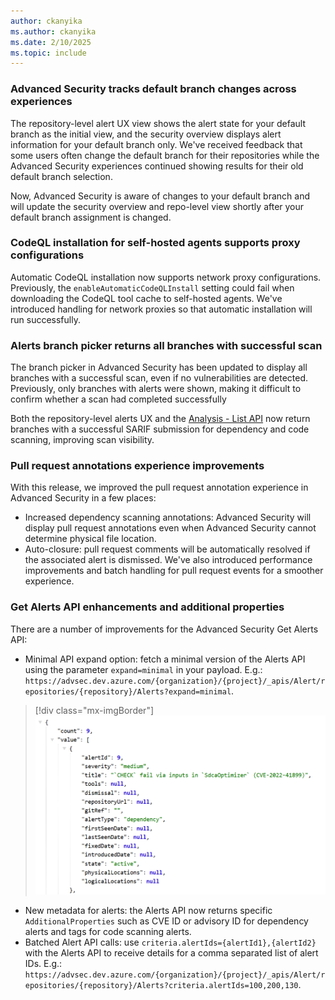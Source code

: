 ```yaml
---
author: ckanyika
ms.author: ckanyika
ms.date: 2/10/2025
ms.topic: include
---
```

### Advanced Security tracks default branch changes across experiences 

The repository-level alert UX view shows the alert state for your default branch as the initial view, and the security overview displays alert information for your default branch only. We've received feedback that some users often change the default branch for their repositories while the Advanced Security experiences continued showing results for their old default branch selection. 

Now, Advanced Security is aware of changes to your default branch and will update the security overview and repo-level view shortly after your default branch assignment is changed. 


### CodeQL installation for self-hosted agents supports proxy configurations

Automatic CodeQL installation now supports network proxy configurations. Previously, the `enableAutomaticCodeQLInstall` setting could fail when downloading the CodeQL tool cache to self-hosted agents. We've introduced handling for network proxies so that automatic installation will run successfully.

### Alerts branch picker returns all branches with successful scan  

The branch picker in Advanced Security has been updated to display all branches with a successful scan, even if no vulnerabilities are detected. Previously, only branches with alerts were shown, making it difficult to confirm whether a scan had completed successfully

Both the repository-level alerts UX and the [Analysis - List API](https://learn.microsoft.com/rest/api/azure/devops/advancedsecurity/analysis/list?view=azure-devops-rest-7.2) now return branches with a successful SARIF submission for dependency and code scanning, improving scan visibility.

### Pull request annotations experience improvements

With this release, we improved the pull request annotation experience in Advanced Security in a few places: 
* Increased dependency scanning annotations: Advanced Security will display pull request annotations even when Advanced Security cannot determine physical file location.
* Auto-closure: pull request comments will be automatically resolved if the associated alert is dismissed. 
We've also introduced performance improvements and batch handling for pull request events for a smoother experience.

### Get Alerts API enhancements and additional properties 

There are a number of improvements for the Advanced Security Get Alerts API:
* Minimal API expand option: fetch a minimal version of the Alerts API using the parameter `expand=minimal` in your payload. E.g.: `https://advsec.dev.azure.com/{organization}/{project}/_apis/Alert/repositories/{repository}/Alerts?expand=minimal`. 

> [!div class="mx-imgBorder"]
> [![Screenshot of security overview.](../../media/251-ghazdo-01.png "Screenshot of security overview")](../../media/251-ghazdo-01.png#lightbox)

* New metadata for alerts: the Alerts API now returns specific `AdditionalProperties` such as CVE ID or advisory ID for dependency alerts and tags for code scanning alerts. 
* Batched Alert API calls: use `criteria.alertIds={alertId1},{alertId2}` with the Alerts API to receive details for a comma separated list of alert IDs. E.g.:   `https://advsec.dev.azure.com/{organization}/{project}/_apis/Alert/repositories/{repository}/Alerts?criteria.alertIds=100,200,130`.